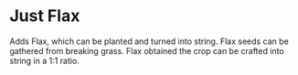 # Just Flax

Adds Flax, which can be planted and turned into string.
Flax seeds can be gathered from breaking grass.
Flax obtained the crop can be crafted into string in a 1:1 ratio.

